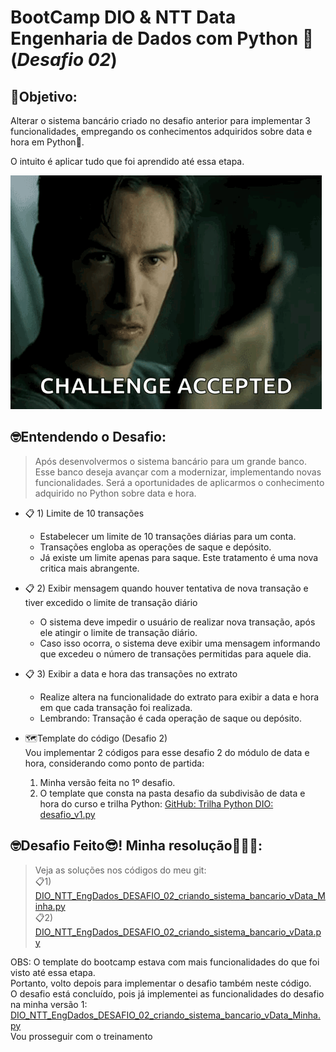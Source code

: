 # BootCamp DIO & NTT Data Engenharia de Dados com Python 🐍 (*Desafio 02*)

## 🎯Objetivo:
Alterar o sistema bancário criado no desafio anterior para implementar 3 funcionalidades, empregando os conhecimentos adquiridos sobre data e hora em Python🐍.  
  
O intuito é aplicar tudo que foi aprendido até essa etapa.  
  
![alt text](img_DesafioAceito.png)


## 🤓Entendendo o Desafio:
>Após desenvolvermos o sistema bancário para um grande banco.
Esse banco deseja avançar com a modernizar, implementando novas funcionalidades.
Será a oportunidades de aplicarmos o conhecimento adquirido no Python sobre data e hora.
    


- 📋 1) Limite de 10 transações
    - Estabelecer um limite de 10 transações diárias para um conta.
    - Transações engloba as operações de saque e depósito.
    - Já existe um limite apenas para saque. Este tratamento é uma nova critica mais abrangente.
- 📋 2) Exibir mensagem quando houver tentativa de nova transação e tiver excedido o limite de transação diário
    - O sistema deve impedir o usuário de realizar nova transação, após ele atingir o limite de transação diário.
    - Caso isso ocorra, o sistema deve exibir uma mensagem informando que excedeu o número de transações permitidas para aquele dia.
- 📋 3) Exibir a data e hora das transações no extrato
    - Realize altera na funcionalidade do extrato para exibir a data e hora em que cada transação foi realizada.
    - Lembrando: Transação é cada operação de saque ou depósito.  
  
- 🗺️Template do código (Desafio 2)  
Vou implementar 2 códigos para esse desafio 2 do módulo de data e hora, considerando como ponto de partida:  
     1) Minha versão feita no 1º desafio.
     2) O template que consta na pasta desafio da subdivisão de data e hora do curso e trilha Python: [GitHub: Trilha Python DIO: desafio_v1.py](https://github.com/digitalinnovationone/trilha-python-dio/blob/main/04%20-%20Data%20e%20hora/desafio/desafio_v1.py)


## 🤓Desafio Feito😎! Minha resolução🎉🎉🎉:
> Veja as soluções nos códigos do meu git:  
> 📋1) [DIO_NTT_EngDados_DESAFIO_02_criando_sistema_bancario_vData_Minha.py](https://github.com/Roberto-Pfaltzgraff/estudos_prg-Python/blob/main/DIO/NTT_EngDados/Desafios/DIO_NTT_EngDados_DESAFIO_02_criando_sistema_bancario_vData_Minha.py)  
> 📋2) [DIO_NTT_EngDados_DESAFIO_02_criando_sistema_bancario_vData.py](https://github.com/Roberto-Pfaltzgraff/estudos_prg-Python/blob/main/DIO/NTT_EngDados/Desafios/DIO_NTT_EngDados_DESAFIO_02_criando_sistema_bancario_vData.py)  
  
  
OBS: O template do bootcamp estava com mais funcionalidades do que foi visto até essa etapa.  
Portanto, volto depois para implementar o desafio também neste código.  
O desafio está concluído, pois já implementei as funcionalidades do desafio na minha versão 1:  
[DIO_NTT_EngDados_DESAFIO_02_criando_sistema_bancario_vData_Minha.py](https://github.com/Roberto-Pfaltzgraff/estudos_prg-Python/blob/main/DIO/NTT_EngDados/Desafios/DIO_NTT_EngDados_DESAFIO_02_criando_sistema_bancario_vData_Minha.py)  
Vou prosseguir com o treinamento